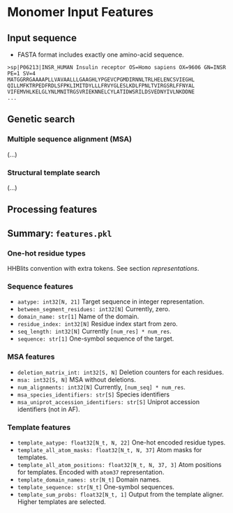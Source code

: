 # Monomer Input Features

## Input sequence

- FASTA format includes exactly one amino-acid sequence.

```text
>sp|P06213|INSR_HUMAN Insulin receptor OS=Homo sapiens OX=9606 GN=INSR PE=1 SV=4
MATGGRRGAAAAPLLVAVAALLLGAAGHLYPGEVCPGMDIRNNLTRLHELENCSVIEGHL
QILLMFKTRPEDFRDLSFPKLIMITDYLLLFRVYGLESLKDLFPNLTVIRGSRLFFNYAL
VIFEMVHLKELGLYNLMNITRGSVRIEKNNELCYLATIDWSRILDSVEDNYIVLNKDDNE
...
```

## Genetic search

### Multiple sequence alignment (MSA)

(...)

### Structural template search

(...)

## Processing features

## Summary: `features.pkl`

### One-hot residue types

HHBlits convention with extra tokens.
See section *representations*.

### Sequence features

- `aatype: int32[N, 21]` Target sequence in integer representation.
- `between_segment_residues: int32[N]` Currently, zero.
- `domain_name: str[1]` Name of the domain.
- `residue_index: int32[N]` Residue index start from zero.
- `seq_length: int32[N]` Currently `[num_res] * num_res`.
- `sequence: str[1]` One-symbol sequence of the target.

### MSA features

- `deletion_matrix_int: int32[S, N]` Deletion counters for each residues.
- `msa: int32[S, N]` MSA without deletions.
- `num_alignments: int32[N]` Currently, `[num_seq] * num_res`.
- `msa_species_identifiers: str[S]` Species identifiers
- `msa_uniprot_accession_identifiers: str[S]` Uniprot accession identifiers (not in AF).

### Template features

- `template_aatype: float32[N_t, N, 22]` One-hot encoded residue types.
- `template_all_atom_masks: float32[N_t, N, 37]` Atom masks for templates.
- `template_all_atom_positions: float32[N_t, N, 37, 3]` Atom positions for templates. Encoded with `atom37` representation.
- `template_domain_names: str[N_t]` Domain names.
- `template_sequence: str[N_t]` One-symbol sequences.
- `template_sum_probs: float32[N_t, 1]` Output from the template aligner. Higher templates are selected.
